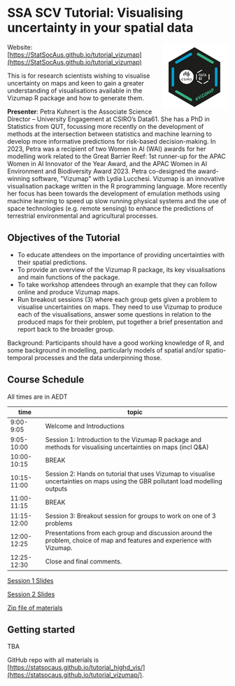 # SSA SCV Tutorial: Visualising uncertainty in your spatial data

<img src="Vizumap_Hex.png" align="right" width="150" />

Website: [https://StatSocAus.github.io/tutorial_vizumap](https://StatSocAus.github.io/tutorial_vizumap)

This is for research scientists wishing to visualise uncertainty on maps and keen to gain a greater understanding of visualisations available in the Vizumap R package and how to generate them.


**Presenter**: Petra Kuhnert is the Associate Science Director – University Engagement at CSIRO’s Data61. She has a PhD in Statistics from QUT, focussing more recently on the development of methods at the intersection between statistics and machine learning to develop more informative predictions for risk-based decision-making. In 2023, Petra was a recipient of two Women in AI (WAI) awards for her modelling work related to the Great Barrier Reef: 1st runner-up for the APAC Women in AI Innovator of the Year Award, and the APAC Women in AI Environment and Biodiversity Award 2023. Petra co-designed the award-winning software, "Vizumap" with Lydia Lucchesi.  Vizumap is an innovative visualisation package written in the R programming language. More recently her focus has been towards the development of emulation methods using machine learning to speed up slow running physical systems and the use of space technologies (e.g. remote sensing) to enhance the predictions of terrestrial environmental and agricultural processes.


## Objectives of the Tutorial

- To educate attendees on the importance of providing uncertainties with their spatial predictions.
- To provide an overview of the Vizumap R package, its key visualisations and main functions of the package.
- To take workshop attendees through an example that they can follow online and produce Vizumap maps.
- Run breakout sessions (3) where each group gets given a problem to visualise uncertainties on maps.  They need to use Vizumap to produce each of the visualisations, answer some questions in relation to the produced maps for their problem, put together a brief presentation and report back to the broader group.


Background: Participants should have a good working knowledge of R, and some background in modelling, particularly models of spatial and/or spatio-temporal processes and the data underpinning those.

## Course Schedule

All times are in AEDT

| time | topic |
|------|-------|
|9:00-9:05|	Welcome and Introductions | 
|9:05-10:00|	Session 1:  Introduction to the Vizumap R package and methods for visualising uncertainties on maps (incl Q&A) |
|10:00-10:15|	BREAK|
|10:15-11:00|	Session 2: Hands on tutorial that uses Vizumap to visualise uncertainties on maps using the GBR pollutant load modelling outputs|
|11:00-11:15|	BREAK|
|11:15-12:00|	Session 3: Breakout session for groups to work on one of 3 problems|
|12:00-12:25|	Presentations from each group and discussion around the problem, choice of map and features and experience with Vizumap.|
|12:25-12:30|	Close and final comments.|

[Session 1 Slides]()

[Session 2 Slides]()

[Zip file of materials]()

## Getting started
TBA


GitHub repo with all materials is 
[https://statsocaus.github.io/tutorial_highd_vis/](https://statsocaus.github.io/tutorial_vizumap/).


